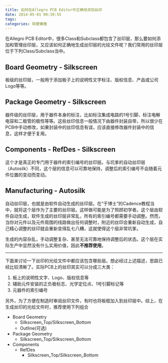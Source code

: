 ```yaml
---
title: 如何在Allegro PCB Editor中正确地添加丝印
date: 2014-05-01 00:39:55
tags:
categories: 软硬兼施
---
```


在Allegro PCB Editor中，很多Class和Subclass都包含了丝印层，那么要如何添加和管理丝印层，又应该如何正确地生成丝印层的光绘文件呢？我们常用的丝印层位于下列Class/Subclass当中。

## Board Geometry - Silkscreen

板级的丝印层，一般用于添加板子上的说明性文字标注、版权信息、产品或公司Logo等等。

## Package Geometry - Silkscreen

器件级的丝印层，用于器件本身的标注，比如标注集成电路的1号引脚、标注电解电容和二极管的极性等等。这些丝印信息一般情况下由器件封装自带，所以很少在PCB中手动修改，如果封装中的丝印信息有误，应该直接修改器件封装中的信息，这样才便于复用。

<!--more-->

## Components - RefDes - Silkscreen

这个才是真正的专门用于器件的索引编号的丝印层。与坑爹的自动丝印层（Autosilk）不同，这个层的信息可以可靠地保持，调整后的索引编号不会随着元件位置的变动而变动。

## Manufacturing - Autosilk

自动丝印层，也就是由软件自动生成的丝印层。在“于博士”的Cadence教程当中，就将这个层作为了主要的丝印层。这样做可能是为了照顾初学者。这个层由软件自动生成，软件生成的丝印层非常乱，所有的索引编号都需要手动调整。然而，当你对元件以及元件周围的线路做出任何调整时，附近的丝印会重新自动生成，自己精心调整的丝印就会重新变得乱七八糟，这就使得这个层非常坑爹。

生成的内容杂乱，手动调整复杂、甚至无法可靠地保持调整后的状态。这个层在实际生产中显然没有什么实用价值，因此**不推荐使用**。

-------------

下面来讨论一下丝印的光绘文件中都应该包含哪些层。想必经过上述描述，思路已经比较清晰了。实际PCB上的丝印其实可以分成三大类：

1. 板上的说明性文字、Logo、版权信息等
2. 辅助元件安装的正负极标志、光学定位点、1号引脚标记等
3. 元器件的索引编号

另外，为了方便在制造时审阅丝印文件，有时也将板框加入到丝印层中。综上，在生成丝印的光绘文件时，推荐使用下列组合

* Board Geometry
	* Silkscreen_Top/Silkscreen_Bottom
	* Outline(可选)
* Package Geometry
	* Silkscreen_Top/Silkscreen_Bottom
* Components
	* RefDes
		* Silkscreen_Top/Silkscreen_Bottom
